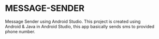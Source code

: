 # MESSAGE-SENDER
Message Sender using Android Studio.
This project is created using Android & Java in Android Studio, this app basically sends sms to provided phone number. 
